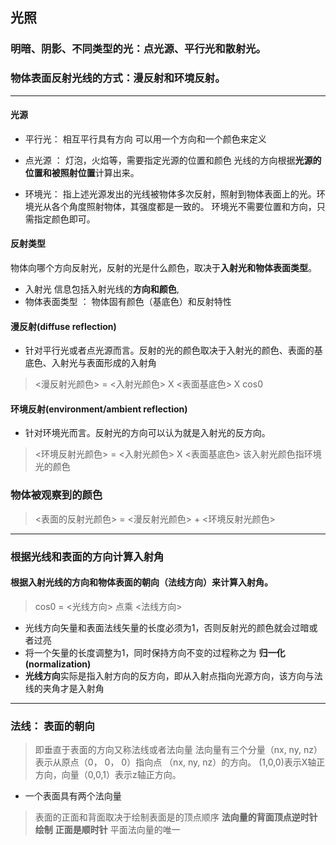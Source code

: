 ## 光照
### 明暗、阴影、不同类型的光：点光源、平行光和散射光。
### 物体表面反射光线的方式：漫反射和环境反射。
---
#### 光源
* 平行光： 相互平行具有方向 可以用一个方向和一个颜色来定义

* 点光源 ： 灯泡，火焰等，需要指定光源的位置和颜色 光线的方向根据**光源的位置和被照射位置**计算出来。

* 环境光： 指上述光源发出的光线被物体多次反射，照射到物体表面上的光。环境光从各个角度照射物体，其强度都是一致的。 环境光不需要位置和方向，只需指定颜色即可。

#### 反射类型
物体向哪个方向反射光，反射的光是什么颜色，取决于**入射光和物体表面类型**。
* 入射光 信息包括入射光线的**方向和颜色**,
* 物体表面类型 ： 物体固有颜色（基底色）和反射特性
#### 漫反射(diffuse reflection) 
* 针对平行光或者点光源而言。反射的光的颜色取决于入射光的颜色、表面的基底色、入射光与表面形成的入射角
> <漫反射光颜色> = <入射光颜色> X <表面基底色> X cos0
#### 环境反射(environment/ambient reflection) 
* 针对环境光而言。反射光的方向可以认为就是入射光的反方向。
> <环境反射光颜色> = <入射光颜色> X <表面基底色>  该入射光颜色指环境光的颜色
### 物体被观察到的颜色
> <表面的反射光颜色> = <漫反射光颜色> + <环境反射光颜色>
--- 
### 根据光线和表面的方向计算入射角
#### 根据入射光线的方向和物体表面的朝向（法线方向）来计算入射角。
> cos0 = <光线方向> 点乘 <法线方向>
* 光线方向矢量和表面法线矢量的长度必须为1，否则反射光的颜色就会过暗或者过亮
* 将一个矢量的长度调整为1，同时保持方向不变的过程称之为 **归一化(normalization)**
* **光线方向**实际是指入射方向的反方向，即从入射点指向光源方向，该方向与法线的夹角才是入射角
---
### 法线： 表面的朝向 
> 即垂直于表面的方向又称法线或者法向量 法向量有三个分量（nx, ny, nz）表示从原点（0， 0， 0）指向点 （nx, ny, nz）的方向。 (1,0,0)表示X轴正方向，向量（0,0,1）表示z轴正方向。
* 一个表面具有两个法向量
> 表面的正面和背面取决于绘制表面是的顶点顺序 **法向量的背面顶点逆时针绘制** **正面是顺时针** 
> 平面法向量的唯一  